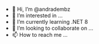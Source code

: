 - 👋 Hi, I’m @andradembz
- 👀 I’m interested in ...
- 🌱 I’m currently learning .NET 8
- 💞️ I’m looking to collaborate on ...
- 📫 How to reach me ...

<!---
andradembz/andradembz is a ✨ special ✨ repository because its `README.md` (this file) appears on your GitHub profile.
You can click the Preview link to take a look at your changes.
--->

